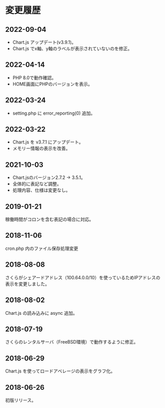 # 変更履歴

## 2022-09-04
* Chart.js アップデート(v3.9.1)。
* Chart.js でx軸、y軸のラベルが表示されていないのを修正。

## 2022-04-14
* PHP 8.0で動作確認。
* HOME画面にPHPのバージョンを表示。

## 2022-03-24
* setting.php に error_reporting(0) 追加。

## 2022-03-22
* Chart.js を v3.7.1 にアップデート。
* メモリー情報の表示を改善。

## 2021-10-03
* Chart.jsのバージョン2.7.2 → 3.5.1。
* 全体的に表記など調整。
* 処理内容、仕様は変更なし。

## 2019-01-21
稼働時間がコロンを含む表記の場合に対応。

## 2018-11-06
cron.php 内のファイル保存処理変更

## 2018-08-08
さくらがシェアードアドレス（100.64.0.0/10）を使っているためIPアドレスの表示を変更しました。

## 2018-08-02
Chart.js の読み込みに async 追加。

## 2018-07-19
さくらのレンタルサーバ（FreeBSD環境）で動作するように修正。

## 2018-06-29
Chart.js を使ってロードアベレージの表示をグラフ化。

## 2018-06-26
初版リリース。
